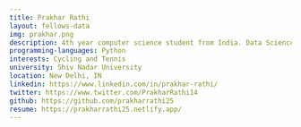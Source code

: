 ```yaml
---
title: Prakhar Rathi
layout: fellows-data
img: prakhar.png
description: 4th year computer science student from India. Data Science Enthusiast. 
programming-languages: Python 
interests: Cycling and Tennis
university: Shiv Nadar University 
location: New Delhi, IN
linkedin: https://www.linkedin.com/in/prakhar-rathi/
twitter: https://www.twitter.com/PrakharRathi14
github: https://github.com/prakharrathi25
resume: https://prakharrathi25.netlify.app/
---
```


